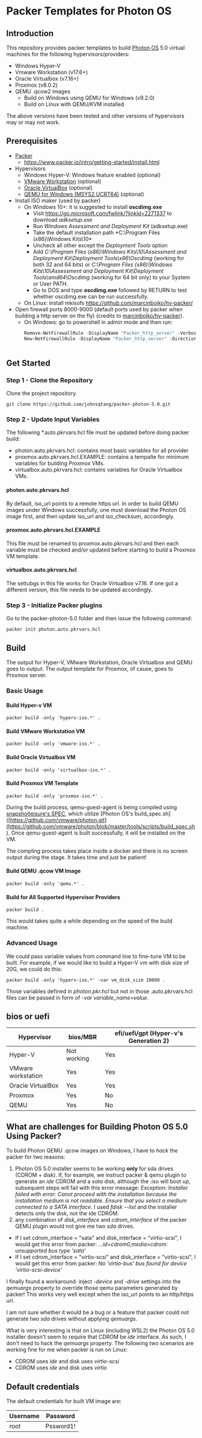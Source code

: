 # Packer Templates for Photon OS
## Introduction
This repository provides packer templates to build [Photon OS](https://vmware.github.io/photon/) 5.0 virtual machines for the following hypervisors/providers:
* Windows Hyper-V
* Vmware Workstation (v17.6+)
* Oracle Virtualbox (v7.16+)
* Proxmox (v8.0.2)
* QEMU .qcow2 images
  * Build on Windows using QEMU for Windows (v9.2.0) 
  * Build on Linux with QEMU/KVM installed

The above versions have been tested and other versions of hypervisors may or may not work.

## Prerequisites

* [Packer](https://www.packer.io/downloads.html)
  * <https://www.packer.io/intro/getting-started/install.html>
* Hypervisors
  * Windows Hyper-V: Windows feature enabled (optional)
  * [VMware Workstation](https://www.vmware.com/products/workstation-pro.html) (optional)
  * [Oracle VirtualBox](https://www.virtualbox.org/) (optional)
  * [QEMU for Windows (MSYS2 UCRT64)](https://www.qemu.org/download/#windows) (optional)
* Install ISO maker (used by packer)
  * On Windows 10+: it is suggested to install **oscdimg.exe**
    * Visit https://go.microsoft.com/fwlink/?linkid=2271337 to download *adksetup.exe*
    * Run *Windows Assessment and Deployment Kit* (adksetup.exe)
    * Take the default installation path *C:\Program Files (x86)\Windows Kits\10\*
    * Uncheck all other except the *Deployment Tools* option
    * Add *C:\Program Files (x86)\Windows Kits\10\Assessment and Deployment Kit\Deployment Tools\x86\Oscdimg* (working for both 32 and 64 bits) or *C:\Program Files (x86)\Windows Kits\10\Assessment and Deployment Kit\Deployment Tools\amd64\Oscdimg* (working for 64 bit only) to your System or User PATH.
    * Go to DOS and type **oscdimg.exe** followed by RETURN to test whether oscdimg.exe can be run successfully.
  * On Linux: install mkisofs
 https://github.com/marcinbojko/hv-packer/
* Open firewall ports 8000-9000 (default ports used by packer when building a http server on the fly) (credits to [marcinbojko/hv-packer](https://github.com/marcinbojko/hv-packer/)).
  * On Windows: go to powershell in admin mode and then run:
    ```powershell
    Remove-NetFirewallRule -DisplayName "Packer_http_server" -Verbose
    New-NetFirewallRule -DisplayName "Packer_http_server" -Direction Inbound -Action Allow -Protocol TCP -LocalPort 8000-9000
     
## Get Started

### Step 1 - Clone the Repository

Clone the project repository.
  ```console
  git clone https://github.com/johnsqtang/packer-photon-5.0.git
  ```
### Step 2 - Update Input Variables
The following *.auto.pkrvars.hcl file must be updated before doing packer build:
* photon.auto.pkrvars.hcl: contains most basic variables for all provider
* proxmox.auto.pkrvars.hcl.EXAMPLE: contains a tempalte for minimum variables for building Proxmox VMs.
* virtualbox.auto.pkrvars.hcl: contains variables for Oracle Virtualbox VMs.

#### photon.auto.pkrvars.hcl
By default, iso_url points to a remote https url. In order to build QEMU images under Windows successfully, one must download the Photon OS image first, and then update iso_url and iso_checksum, accordingly.

#### proxmox.auto.pkrvars.hcl.EXAMPLE
This file must be renamed to proxmox.auto.pkrvars.hcl and then each variable must be checked and/or updated before starting to build a Proxmox VM template.

#### virtualbox.auto.pkrvars.hcl
The settubgs in this file works for Oracle Virtualbox v7.16. If one got a different version, this file needs to be updated accordingly.

### Step 3 - Initialize Packer plugins
Go to the packer-photon-5.0 folder and then issue the following command:
  ```console
  packer init photon.auto.pkrvars.hcl
  ```

## Build
The output for Hyper-V, VMware Workstation, Oracle Virtualbox and QEMU goes to output\. The output template for Proxmox, of cause, goes to Proxmox server.

### Basic Usage
#### Build Hyper-v VM
  ```console
  packer build -only 'hyperv-iso.*' .
  ```
#### Build VMware Workstation VM
  ```console
  packer build -only 'vmware-iso.*' .
  ```
#### Build Oracle Virtualbox VM
  ```console
  packer build -only 'virtualbox-iso.*' .
  ```
#### Build Proxmox VM Template
  ```console
  packer build -only 'proxmox-iso.*' .
  ```
During the build process, qemu-guest-agent is being compiled using [snapshotleisure's SPEC](https://github.com/snapshotleisure/photon-os-qemu-guest-agent), which utilize [Photon OS's build_spec.sh]([https://github.com/vmware/photon.git](https://github.com/vmware/photon/blob/master/tools/scripts/build_spec.sh). 
Once qemu-guest-agent is built successfully, it will be installed on the VM. 

The compling process takes place inside a docker and there is no screen output during the stage. It takes time and just be patient!

#### Build QEMU .qcow VM Image
  ```console
  packer build -only 'qemu.*' .
  ```
#### Build for All Supported Hypervisor Providers
  ```console
  packer build .
  ```
This would takes quite a while depending on the speed of the build machine.

### Advanced Usage
We could pass variable values from command line to fine-tune VM to be built. For example, if we would like to build a Hyper-V vm with disk size of 20G, we could do this:
  ```console
  packer build -only 'hyperv-iso.*' -var vm_disk_size 20000 .
  ```
Those variables defined in *photon.pkr.hcl* but not in those .auto.pkrvars.hcl files can be passed in form of *-var variable_name=value*.

## bios or uefi

|Hypervisor| bios/MBR | efi/uefi/gpt (Hyper-v's Generation 2) |
|----------|----------|---------------------------------------|
|Hyper-V|Not working|Yes|
|VMware workstation|Yes|Yes|
|Oracle VirtualBox|Yes|Yes|
|Proxmox|Yes|No|
|QEMU|Yes|No|


## What are challenges for Building Photon OS 5.0 Using Packer?
To build Photon QEMU .qcow images on Windows, I have to *hack* the packer for two reasons:
1. Photon OS 5.0 installer seems to be working **only** for sda drives (CDROM + disk). If, for example, we instruct packer & qemu plugin to generate an *ide* CDROM and a *sata* disk, although the .iso will boot up, subsequent steps will fail with this error message: *Exception: Installer failed with error: Canot proceed with the installation because the installation medium is not readable. Ensure that you select a medium connected to a SATA interface*. I used *fdisk --list* and the installer detects only the disk, not the ide CDROM.
1. any combination of *disk_interface* and *cdrom_interface* of the packer QEMU plugin would not give me two *sda* drives.
  * If I set cdrom_interface = "sata" and disk_interface = "virtio-scsi", I would get this error from packer: *...id=cdrom0,media=cdrom: unsupported bus type 'sata'*
  * If I set cdrom_interface = "virtio-scsi" and disk_interface = "virtio-scsi", I would get this error from packer: *No 'virtio-bus' bus found for device 'virtio-scsi-device'*

I finally found a workaround: inject *-device* and *-drive* settings into the *qemuargs* property to override those qemu parameters generated by packer! This works very well except when the iso_url points to an http/https url.

I am not sure whether it would be a bug or a feature that packer could not generate two *sda* drives without applying *qemuargs*. 

What is very interesting is that on Linux (including WSL2) the Photon OS 5.0 installer doesn't seem to require that CDROM be *ide* interface. As such, I don't need to hack the *qemuargs* property. The following two scenarios are working fine for me when packer is run on Linux:
* CDROM uses *ide* and disk uses *virtio-scsi*
* CDROM uses *ide* and disk uses *virtio*

## Default credentials

The default credentials for built VM image are:

|Username|Password|
|--------|--------|
|root|Pssword1!|
